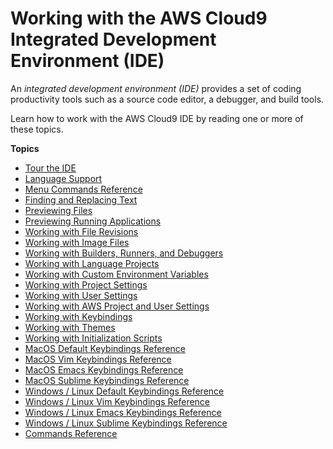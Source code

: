 # Working with the AWS Cloud9 Integrated Development Environment \(IDE\)<a name="ide"></a>

An *integrated development environment \(IDE\)* provides a set of coding productivity tools such as a source code editor, a debugger, and build tools\.

Learn how to work with the AWS Cloud9 IDE by reading one or more of these topics\.

**Topics**
+ [Tour the IDE](tour-ide.md)
+ [Language Support](language-support.md)
+ [Menu Commands Reference](menu-commands.md)
+ [Finding and Replacing Text](find-replace-text.md)
+ [Previewing Files](file-preview.md)
+ [Previewing Running Applications](app-preview.md)
+ [Working with File Revisions](file-revisions.md)
+ [Working with Image Files](images.md)
+ [Working with Builders, Runners, and Debuggers](build-run-debug.md)
+ [Working with Language Projects](projects.md)
+ [Working with Custom Environment Variables](env-vars.md)
+ [Working with Project Settings](settings-project.md)
+ [Working with User Settings](settings-user.md)
+ [Working with AWS Project and User Settings](settings-aws.md)
+ [Working with Keybindings](settings-keybindings.md)
+ [Working with Themes](settings-theme.md)
+ [Working with Initialization Scripts](settings-init-script.md)
+ [MacOS Default Keybindings Reference](keybindings-default-apple-osx.md)
+ [MacOS Vim Keybindings Reference](keybindings-vim-apple-osx.md)
+ [MacOS Emacs Keybindings Reference](keybindings-emacs-apple-osx.md)
+ [MacOS Sublime Keybindings Reference](keybindings-sublime-apple-osx.md)
+ [Windows / Linux Default Keybindings Reference](keybindings-default-windows-linux.md)
+ [Windows / Linux Vim Keybindings Reference](keybindings-vim-windows-linux.md)
+ [Windows / Linux Emacs Keybindings Reference](keybindings-emacs-windows-linux.md)
+ [Windows / Linux Sublime Keybindings Reference](keybindings-sublime-windows-linux.md)
+ [Commands Reference](commands.md)